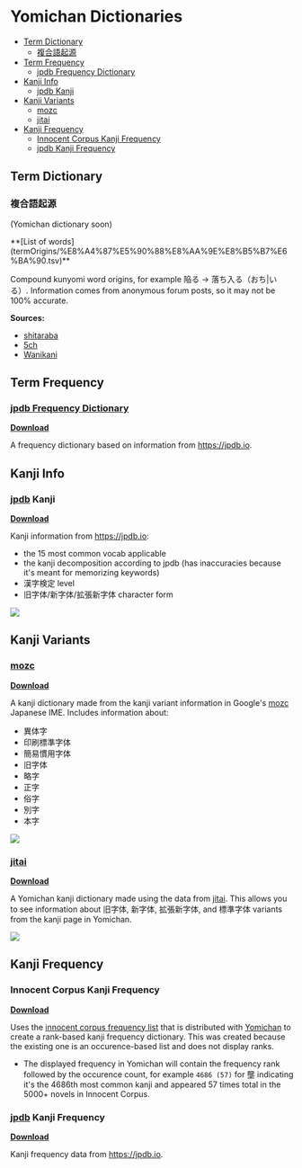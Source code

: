 # Yomichan Dictionaries <!-- omit in toc -->

- [Term Dictionary](#term-dictionary)
  - [複合語起源](#複合語起源)
- [Term Frequency](#term-frequency)
  - [jpdb Frequency Dictionary](#jpdb-frequency-dictionary)
- [Kanji Info](#kanji-info)
  - [jpdb Kanji](#jpdb-kanji)
- [Kanji Variants](#kanji-variants)
  - [mozc](#mozc)
  - [jitai](#jitai)
- [Kanji Frequency](#kanji-frequency)
  - [Innocent Corpus Kanji Frequency](#innocent-corpus-kanji-frequency)
  - [jpdb Kanji Frequency](#jpdb-kanji-frequency)

## Term Dictionary

<!-- ### [niconico-pixiv](https://github.com/ncaq/dic-nico-intersection-pixiv) slang
Using the information [gathered by ncaq](https://github.com/ncaq/dic-nico-intersection-pixiv), this is a dictionary that can help parse cultural references and slang that are in either [niconico](https://dic.nicovideo.jp/) or [pixiv](https://dic.pixiv.net/)'s online dictionary.
-->

### 複合語起源

(Yomichan dictionary soon)

<!-- Download | -->**[List of words](termOrigins/%E8%A4%87%E5%90%88%E8%AA%9E%E8%B5%B7%E6%BA%90.tsv)**

Compound kunyomi word origins, for example 陥る -> 落ち入る（おち|いる）. Information comes from anonymous forum posts, so it may not be 100% accurate.

**Sources:**

- [shitaraba](https://jbbs.shitaraba.net/bbs/read.cgi/study/10958/1299762655/)
- [5ch](https://academy6.5ch.net/test/read.cgi/gengo/1228873581/)
- [Wanikani](https://community.wanikani.com/t/special-kanji-words-derived-from-other-words/35655)

## Term Frequency

### [jpdb Frequency Dictionary](https://github.com/MarvNC/jpdb-freq-list)

**[Download](https://github.com/MarvNC/jpdb-freq-list/releases)**

A frequency dictionary based on information from https://jpdb.io.

<!--
aozora bunko kanji/jukugo
 -->

## Kanji Info

### [jpdb](https://jpdb.io) Kanji

**[Download](https://github.com/MarvNC/yomichan-dictionaries/raw/master/dl/%5BKanji%5D%20JPDB%20Kanji.zip)**

Kanji information from https://jpdb.io:

- the 15 most common vocab applicable
- the kanji decomposition according to jpdb (has inaccuracies because it's meant for memorizing keywords)
- 漢字検定 level
- 旧字体/新字体/拡張新字体 character form

![](!images/chrome_%E4%B9%B1_-_Yomichan_Search_-_Google_Chrome_2022-08-10_19-29-01.png)

<!-- ### The Kanji Map

A Yomichan kanji dictionary created using the data from [The Kanji Map](https://github.com/gabor-kovacs/the-kanji-map) providing radical information and kanji decompositions. -->

## Kanji Variants

### [mozc](https://github.com/google/mozc)

**[Download](https://github.com/MarvNC/yomichan-dictionaries/raw/master/dl/%5BKanji%5D%20mozc%20Kanji%20Variants.zip)**

A kanji dictionary made from the kanji variant information in Google's [mozc](https://github.com/google/mozc) Japanese IME. Includes information about:

- 異体字
- 印刷標準字体
- 簡易慣用字体
- 旧字体
- 略字
- 正字
- 俗字
- 別字
- 本字

![](!images/chrome_%E9%AB%94_-_Yomichan_Search_-_Google_Chrome_2022-08-19_20-22-19.png)

### [jitai](https://github.com/epistularum/jitai)

**[Download](https://github.com/MarvNC/yomichan-dictionaries/raw/master/dl/%5BKanji%5D%20jitai.zip)**

A Yomichan kanji dictionary made using the data from [jitai](https://github.com/epistularum/jitai). This allows you to see information about 旧字体, 新字体, 拡張新字体, and 標準字体 variants from the kanji page in Yomichan.

![](!images/chrome_%E4%B9%B1_-_Yomichan_Search_-_Google_Chrome_2022-08-10_19-28-54.png)

## Kanji Frequency

### Innocent Corpus Kanji Frequency

**[Download](https://github.com/MarvNC/yomichan-dictionaries/raw/master/dl/%5BKanji%20Frequency%5D%20Innocent%20Corpus%20Kanji.zip)**

Uses the [innocent corpus frequency list](https://web.archive.org/web/20190309073023/https://forum.koohii.com/thread-9459.html#pid168613) that is distributed with [Yomichan](https://github.com/FooSoft/yomichan#dictionaries) to create a rank-based kanji frequency dictionary. This was created because the existing one is an occurence-based list and does not display ranks.

- The displayed frequency in Yomichan will contain the frequency rank followed by the occurence count, for example `4686 (57)` for 壟 indicating it's the 4686th most common kanji and appeared 57 times total in the 5000+ novels in Innocent Corpus.

### [jpdb](https://jpdb.io) Kanji Frequency

**[Download](https://github.com/MarvNC/yomichan-dictionaries/raw/master/dl/%5BKanji%20Frequency%5D%20JPDB%20Kanji.zip)**

Kanji frequency data from https://jpdb.io.
